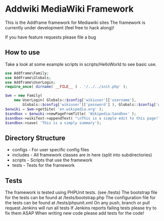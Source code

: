 Addwiki MediaWiki Framework
=======

This is the Addframe framework for Mediawiki sites
The framework is currently under development (feel free to hack along)!

If you have feature requests please file a bug

How to use
-------------

Take a look at some example scripts in scripts/HelloWorld to see basic use.

```php
use Addframe\Family;
use Addframe\Globals;
use Addframe\UserLogin;
require_once( dirname( __FILE__ ) . '/../../init.php' );

$wm = new Family(
	new UserLogin( Globals::$config['wikiuser']['username'],
		Globals::$config['wikiuser']['password'] ), Globals::$config['wikiuser']['home'] );
$enwiki = $wm->getSite( 'en.wikipedia.org' );
$sandbox = $enwiki->newPageFromTitle( 'Wikipedia:Sandbox' );
$sandbox->wikiText->appendText( "\nThis is a simple edit to this page!" );
$sandbox->save( 'This is a simply summary');
```


Directory Structure
-------------

* configs - For user specific config files
* includes - All framework classes are in here (split into subdirectories)
* scripts - Scripts that use the framework
* tests - Tests for the framework

Tests
-------------

The framework is tested using PHPUnit tests. (see /tests)
The bootstrap file for the tests can be found at /tests/bootstrap.php
The configuration file for the tests can be found at /tests/phpunit.xml
On any push, branch or pull request Jenkins will run all tests
If Jenkins reports failing tests please try to fix them ASAP
When writing new code please add tests for the code!